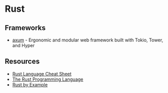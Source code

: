 # Rust

## Frameworks

- [axum](https://github.com/tokio-rs/axum) - Ergonomic and modular web framework built with Tokio, Tower, and Hyper

## Resources

- [Rust Language Cheat Sheet](https://cheats.rs/)
- [The Rust Programming Language](https://doc.rust-lang.org/book/)
- [Rust by Example](https://doc.rust-lang.org/stable/rust-by-example/)
